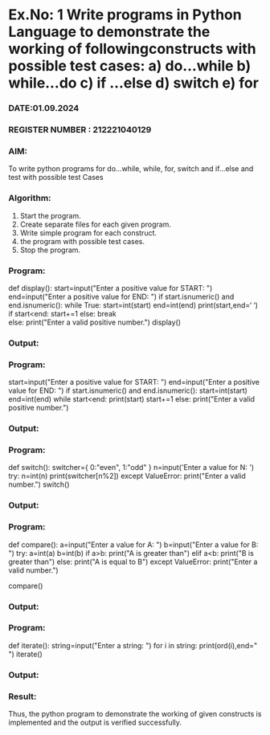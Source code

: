 # Ex.No: 1 Write programs in Python Language to demonstrate the working of followingconstructs with possible test cases: a) do…while b) while…do c) if …else d) switch e) for 

### DATE:01.09.2024                                                                            
### REGISTER NUMBER : 212221040129

### AIM:  
To write python programs for do…while, while, for, switch and if…else and test with possible test 
Cases 

### Algorithm:
1. Start the program.
2. Create separate files for each given program.
3. Write simple program for each construct.
4.  the program with possible test cases.
5. Stop the program.

### Program:
def display(): 
start=input("Enter a positive value for START: ") 
end=input("Enter a positive value for END: ") 
if start.isnumeric() and end.isnumeric(): 
while True: 
start=int(start) 
end=int(end) 
print(start,end=‘ ‘) 
if start<end: 
start+=1 
else: 
break  
else: 
print("Enter a valid positive number.") display()

### Output:




### Program:
start=input("Enter a positive value for START: ") end=input("Enter 
a positive value for END: ") 
if start.isnumeric() and end.isnumeric(): 
start=int(start) 
end=int(end) 
while start<end: 
print(start) 
start+=1 
else: 
print("Enter a valid positive number.") 
### Output:

### Program:
def switch(): 
switcher={ 
0:"even", 
1:"odd" 
} 
n=input('Enter a value for N: ') try: 
n=int(n) 
print(switcher[n%2]) 
except ValueError: 
print("Enter a valid number.") 
switch() 

### Output:
### Program:
def compare(): 
    a=input("Enter a value for A: ") 
    b=input("Enter a value for B: ") 
    try: 
        a=int(a) 
        b=int(b) 
        if a>b: 
            print("A is greater than") 
        elif a<b: 
            print("B is greater than") 
        else: 
            print("A is equal to B") 
    except ValueError: 
        print("Enter a valid number.")

compare()
### Output:

### Program:
def iterate(): 
string=input("Enter a string: ") for 
i in string: 
print(ord(i),end=" ") 
iterate() 

### Output:







### Result:
Thus, the python program to demonstrate the working of given constructs is implemented and the output is verified successfully.


